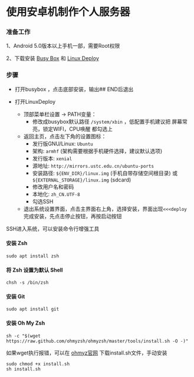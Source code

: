 # 使用安卓机制作个人服务器

### 准备工作
1、Android 5.0版本以上手机一部，需要Root权限

2、下载安装 [Busy Box](https://github.com/meefik/busybox/releases) 和 [Linux Deploy](https://github.com/meefik/linuxdeploy/releases)

### 步骤
+ 打开busybox ，点击底部安装，输出## END后退出

+ 打开LinuxDeploy
    + 顶部菜单栏设置 -> PATH变量：
        + 修改成busybox默认路径 `/system/xbin` ，低配置手机建议把 屏幕常亮，锁定WIFI，CPU唤醒 都勾选上
    + 返回主页，点击左下角的设置图标：
        + 发行版GNU/Linux: `Ubuntu`
        + 架构: `armhf` (架构需要根据手机硬件选择，建议默认选项)
        + 发行版本: `xenial`
        + 源地址: `http://mirrors.ustc.edu.cn/ubuntu-ports`
        + 安装路径: `${ENV_DIR}/linux.img` (手机自带存储空间根目录) 或  `${EXTERNAL_STORAGE}/linux.img` (sdcard)
        + 修改用户名和密码
        + 本地化: `zh_CN.UTF-8`
        + 勾选SSH
    + 退出系统设置界面，点击主界面右上角，选择安装，界面出现`<<<deploy` 完成安装，先点击停止按钮，再按启动按钮

SSH进入系统，可以安装命令行增强工具

#### 安装 Zsh
```
sudo apt install zsh
```
#### 将 Zsh 设置为默认 Shell
```
chsh -s /bin/zsh
```

#### 安装 Git
```
sudo apt install git
```

#### 安装 Oh My Zsh
```
sh -c "$(wget https://raw.github.com/ohmyzsh/ohmyzsh/master/tools/install.sh -O -)"
```

如果wget执行报错，可以在 [ohmyz官网](https://ohmyz.sh/) 下载install.sh文件，手动安装
```
sudo chmod +x install.sh
sh install.sh
```